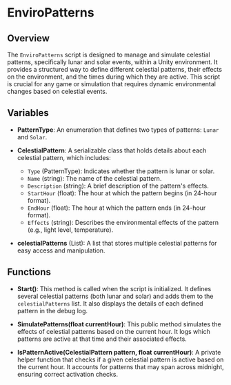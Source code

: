 # EnviroPatterns

## Overview
The `EnviroPatterns` script is designed to manage and simulate celestial patterns, specifically lunar and solar events, within a Unity environment. It provides a structured way to define different celestial patterns, their effects on the environment, and the times during which they are active. This script is crucial for any game or simulation that requires dynamic environmental changes based on celestial events.

## Variables

- **PatternType**: An enumeration that defines two types of patterns: `Lunar` and `Solar`.
  
- **CelestialPattern**: A serializable class that holds details about each celestial pattern, which includes:
  - `Type` (PatternType): Indicates whether the pattern is lunar or solar.
  - `Name` (string): The name of the celestial pattern.
  - `Description` (string): A brief description of the pattern's effects.
  - `StartHour` (float): The hour at which the pattern begins (in 24-hour format).
  - `EndHour` (float): The hour at which the pattern ends (in 24-hour format).
  - `Effects` (string): Describes the environmental effects of the pattern (e.g., light level, temperature).

- **celestialPatterns** (List<CelestialPattern>): A list that stores multiple celestial patterns for easy access and manipulation.

## Functions

- **Start()**: This method is called when the script is initialized. It defines several celestial patterns (both lunar and solar) and adds them to the `celestialPatterns` list. It also displays the details of each defined pattern in the debug log.

- **SimulatePatterns(float currentHour)**: This public method simulates the effects of celestial patterns based on the current hour. It logs which patterns are active at that time and their associated effects.

- **IsPatternActive(CelestialPattern pattern, float currentHour)**: A private helper function that checks if a given celestial pattern is active based on the current hour. It accounts for patterns that may span across midnight, ensuring correct activation checks.
